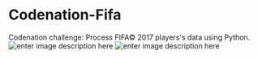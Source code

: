 # Codenation-Fifa
Codenation challenge: Process FIFA© 2017 players's data using Python.
![enter image description here](https://forum.codenation.com.br/uploads/default/original/2X/2/2d2d2a9469f0171e7df2c4ee97f70c555e431e76.png)
![enter image description here](https://image.redbull.com/rbcom/010/2016-09-20/1331818914269_2/0001/0/1500/1000/1/marco-reus-é-a-estrela-da-capa-de-fifa-17.jpg)